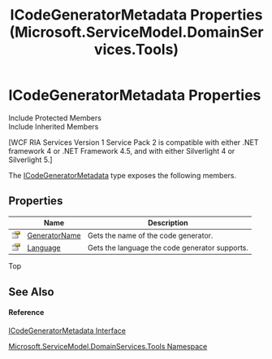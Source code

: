 ﻿---
title: ICodeGeneratorMetadata Properties (Microsoft.ServiceModel.DomainServices.Tools)
TOCTitle: ICodeGeneratorMetadata Properties
ms:assetid: Properties.T:Microsoft.ServiceModel.DomainServices.Tools.ICodeGeneratorMetadata
ms:mtpsurl: https://msdn.microsoft.com/en-us/library/microsoft.servicemodel.domainservices.tools.icodegeneratormetadata_properties(v=VS.91)
ms:contentKeyID: 32336348
ms.date: 01/27/2012
mtps_version: v=VS.91
---

# ICodeGeneratorMetadata Properties

Include Protected Members  
Include Inherited Members  

\[WCF RIA Services Version 1 Service Pack 2 is compatible with either .NET framework 4 or .NET Framework 4.5, and with either Silverlight 4 or Silverlight 5.\]

The [ICodeGeneratorMetadata](gg153817\(v=vs.91\).md) type exposes the following members.

## Properties

<table>
<thead>
<tr class="header">
<th> </th>
<th>Name</th>
<th>Description</th>
</tr>
</thead>
<tbody>
<tr class="odd">
<td><img src="images\Ff422600.pubproperty(en-us,VS.91).gif" title="Public property" alt="Public property" /></td>
<td><a href="gg153831(v=vs.91).md">GeneratorName</a></td>
<td>Gets the name of the code generator.</td>
</tr>
<tr class="even">
<td><img src="images\Ff422600.pubproperty(en-us,VS.91).gif" title="Public property" alt="Public property" /></td>
<td><a href="gg153701(v=vs.91).md">Language</a></td>
<td>Gets the language the code generator supports.</td>
</tr>
</tbody>
</table>

Top

## See Also

#### Reference

[ICodeGeneratorMetadata Interface](gg153817\(v=vs.91\).md)

[Microsoft.ServiceModel.DomainServices.Tools Namespace](gg153739\(v=vs.91\).md)

